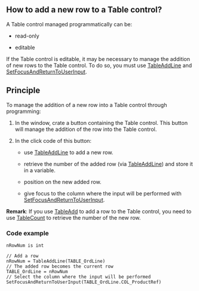 
## How to add a new row to a Table control?
			

<a name="NOTE1"></a>
<a name="NOTE1_1"></a>
A Table control managed programmatically can be: 

- read-only

- editable




If the Table control is editable, it may be necessary to manage the addition of new rows to the Table control. To do so, you must use [TableAddLine](../WDLang1/3074006.md) and [SetFocusAndReturnToUserInput](../WDLang1/1410088107.md). 

<a name="NOTE2"></a>
<a name="NOTE2_1"></a>


## Principle
<a name="principle_ELTTEXTE000126"></a>
To manage the addition of a new row into a Table control through programming: 

1. In the window, crate a button containing the Table control. This button will manage the addition of the row into the Table control. 

2. In the click code of this button: 

	- use [TableAddLine](../WDLang1/3074006.md) to add a new row. 

	- retrieve the number of the added row (via [TableAddLine](../WDLang1/3074006.md)) and store it in a variable.

	- position on the new added row. 

	- give focus to the column where the input will be performed with [SetFocusAndReturnToUserInput](../WDLang1/1410088107.md). 







**Remark**:  If you use [TableAdd](../WDLang1/3074017.md) to add a row to the Table control, you need to use [TableCount](../WDLang1/3074021.md) to retrieve the number of the new row.


### Code example
<a name="code_example_ELTPARAGRAPHE000055"></a>


```wl
nRowNum is int

// Add a row
nRowNum = TableAddLine(TABLE_OrdLine)
// The added row becomes the current row
TABLE_OrdLine = nRowNum
// Select the column where the input will be performed
SetFocusAndReturnToUserInput(TABLE_OrdLine.COL_ProductRef)
```



